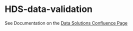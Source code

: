 # HDS-data-validation

See Documentation on the [Data Solutions Confluence Page]([https://hdsdigital.atlassian.net/wiki/x/6wDLawE])
